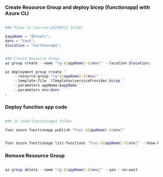 ### Create Resource Group and deploy bicep (functionapp) with Azure CLI

```powershell

### Place in Courses\20240612 folder

$appName = "dktvmlc";
$env = "test";
$location = "northeurope";


### Create Resource Group
az group create --name "rg-${appName}-${env}" --location $location;

az deployment group create `
    --resource-group "rg-${appName}-${env}" `
    --template-file .\Templates\serviceProvider.bicep `
    --parameters appName=$appName `
    --parameters env=$env
;


```

### Deploy function app code

```powershell

### In code/functionapp1 folder

func azure functionapp publish "func-${appName}-${env}"


func azure functionapp list-functions "func-${appName}-${env}" --show-keys

```

### Remove Resource Group

```powershell

az group delete --name "rg-${appName}-${env}" --yes --no-wait

```